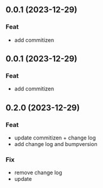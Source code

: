 ## 0.0.1 (2023-12-29)

### Feat

- add commitizen

## 0.0.1 (2023-12-29)

### Feat

- add commitizen

## 0.2.0 (2023-12-29)

### Feat

- update commitizen + change log
- add change log and bumpversion

### Fix

- remove change log
- update
